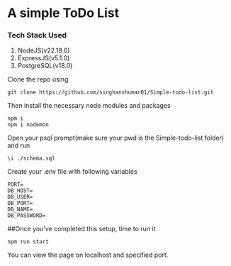 
# A simple ToDo List

### Tech Stack Used

1. NodeJS(v22.19.0)
2. ExpressJS(v5.1.0)
3. PostgreSQL(v18.0)

Clone the repo using
```
git clone https://github.com/singhanshuman01/Simple-todo-list.git
```

Then install the necessary node modules and packages
```
npm i
npm i nodemon
```
Open your psql prompt(make sure your pwd is the Simple-todo-list folder) and run
```
\i ./schema.sql
```

Create your .env file with following variables
```
PORT=
DB_HOST=
DB_USER=
DB_PORT=
DB_NAME=
DB_PASSWORD=
```

##Once you've completed this setup, time to run it
```
npm run start
```
You can view the page on localhost and specified port.
